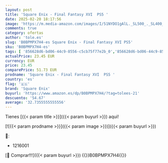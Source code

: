 ```yaml
---
layout: post
title: 'Square Enix - Final Fantasy XVI  PS5 '
date: 2025-02-20 18:17:56
image: 'https://m.media-amazon.com/images/I/51NYDO1gAlL._SL500_._SL400_.jpg'
comments: true
category: ofertas
author: 'tole.es'
slug: 'B0BPMPX7H4-es Square Enix - Final Fantasy XVI PS5'
sku: 'B0BPMPX7H4-es'
tags: [ '856628d6-bd06-44c9-8556-c5cb75f77e2b_0','856628d6-bd06-44c9-8556-c5cb75f77e2b_2201','856628d6-bd06-44c9-8556-c5cb75f77e2b_3601','Arborist Merchandising Root','Hardware y juegos para PlayStation 5','Hogar y cocina','Juegos para PlayStation 5','Preventa de Videojuegos','Self Service','Special Features Stores','Videojuegos','Videojuegos más esperados','ps5','square enix','🇪🇸', ]
actualPrice: 23.45 EUR
currency: EUR
price: 23.45
comparePrice: 51.73 EUR
prodname: 'Square Enix - Final Fantasy XVI  PS5 '
country: 'es'
flag: '🇪🇸'
brand: 'Square Enix'
buyurl: 'https://www.amazon.es/dp/B0BPMPX7H4/?tag=tolees-21'
descuento: '54.67'
average: '32.7355555555556'
---
```


Tienes [{{< param title >}}]({{< param buyurl >}}) aqui!

[![{{< param prodname >}}]({{< param image >}})]({{< param buyurl >}})

🔎:

- 1216001

[🛒 Comprar!!!]({{< param buyurl >}})
{{<world>}}B0BPMPX7H4{{</world>}}
